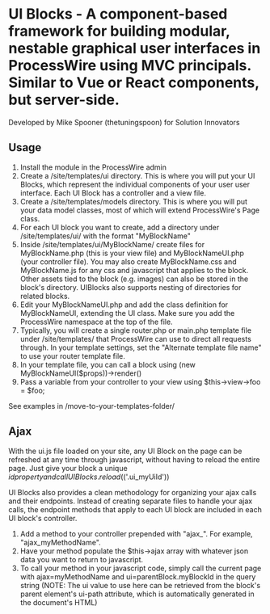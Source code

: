 # UI Blocks - A component-based framework for building modular, nestable graphical user interfaces in ProcessWire using MVC principals. Similar to Vue or React components, but server-side.
Developed by Mike Spooner (thetuningspoon) for Solution Innovators

## Usage
1. Install the module in the ProcessWire admin
2. Create a /site/templates/ui directory. This is where you will put your UI Blocks, which represent the individual components of your user user interface. Each UI Block has a controller and a view file.
3. Create a /site/templates/models directory. This is where you will put your data model classes, most of which will extend ProcessWire's Page class. 
4. For each UI block you want to create, add a directory under /site/templates/ui/ with the format "MyBlockName"
5. Inside /site/templates/ui/MyBlockName/ create files for MyBlockName.php (this is your view file) and MyBlockNameUI.php (your controller file). You may also create MyBlockName.css and MyBlockName.js for any css and javascript that applies to the block. Other assets tied to the block (e.g. images) can also be stored in the block's directory. UIBlocks also supports nesting of directories for related blocks.
6. Edit your MyBlockNameUI.php and add the class definition for MyBlockNameUI, extending the UI class. Make sure you add the ProcessWire namespace at the top of the file.
7. Typically, you will create a single router.php or main.php template file under /site/templates/ that ProcessWire can use to direct all requests through. In your template settings, set the "Alternate template file name" to use your router template file.  
8. In your template file, you can call a block using (new MyBlockNameUI($props))->render()
9. Pass a variable from your controller to your view using $this->view->foo = $foo;

See examples in /move-to-your-templates-folder/ 

## Ajax
With the ui.js file loaded on your site, any UI Block on the page can be refreshed at any time through javascript, without having to reload the entire page. Just give your block a unique $id property and call UIBlocks.reload($('.ui_myUiId'))

UI Blocks also provides a clean methodology for organizing your ajax calls and their endpoints. Instead of creating separate files to handle your ajax calls, the endpoint methods that apply to each UI block are included in each UI block's controller. 

1. Add a method to your controller prepended with "ajax_". For example, "ajax_myMethodName". 
2. Have your method populate the $this->ajax array with whatever json data you want to return to javascript. 
3. To call your method in your javascript code, simply call the current page with ajax=myMethodName and ui=parentBlock.myBlockId in the query string (NOTE: The ui value to use here can be retrieved from the block's parent element's ui-path attribute, which is automatically generated in the document's HTML)
